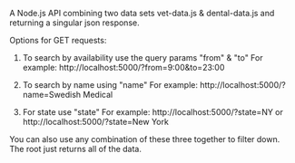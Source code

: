 A Node.js API combining two data sets vet-data.js & dental-data.js and returning a singular json response. 

Options for GET requests:

1. To search by availability use the query params "from" & "to"
    For example: http://localhost:5000/?from=9:00&to=23:00

2. To search by name using "name"
    For example: http://localhost:5000/?name=Swedish Medical

3. For state use "state"
    For example: http://localhost:5000/?state=NY or 
    http://localhost:5000/?state=New York

You can also use any combination of these three together to filter down.
The root just returns all of the data.